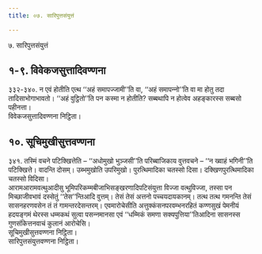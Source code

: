 ```yaml
---
title: ०७. सारिपुत्तसंयुत्तं

---
```

७. सारिपुत्तसंयुत्तं  


## १-९. विवेकजसुत्तादिवण्णना

३३२-३४०. न एवं होतीति एत्थ ‘‘अहं समापज्‍जामी’’ति वा, ‘‘अहं समापन्‍नो’’ति वा मा होतु तदा तादिसाभोगाभावतो। ‘‘अहं वुट्ठितो’’ति पन कस्मा न होतीति? सब्बथापि न होत्वेव अहङ्कारस्स सब्बसो पहीनत्ता।  
विवेकजसुत्तादिवण्णना निट्ठिता।  


## १०. सूचिमुखीसुत्तवण्णना

३४१. तस्मिं वचने पटिक्खित्तेति – ‘‘अधोमुखो भुञ्‍जसी’’ति परिब्बाजिकाय वुत्तवचने – ‘‘न ख्वाहं भगिनी’’ति पटिक्खित्ते। वादन्ति दोसम्। उब्भमुखोति उपरिमुखो। पुरत्थिमादिका चतस्सो दिसा। दक्खिणपुरत्थिमादिका चतस्सो विदिसा।  
आरामआरामवत्थुआदीसु भूमिपरिकम्मबीजाभिसङ्खरणादिपटिसंयुत्ता विज्‍जा वत्थुविज्‍जा, तस्सा पन मिच्छाजीवभावं दस्सेतुं ‘‘तेस’’न्तिआदि वुत्तम्। तेसं तेसं अत्तनो पच्‍चयदायकानम्। तत्थ तत्थ गमनन्ति तेसं सासनहरणवसेन तं तं गामन्तरदेसन्तरम्। एवमारोचेसीति अत्तुक्‍कंसनपरवम्भनरहितं कण्णसुखं पेमनीयं हदयङ्गमं थेरस्स धम्मकथं सुत्वा पसन्‍नमानसा एवं ‘‘धम्मिकं समणा सक्यपुत्तिया’’तिआदिना सासनस्स गुणसंकित्तनवाचं कुलानं आरोचेसि।  
सूचिमुखीसुत्तवण्णना निट्ठिता।  
सारिपुत्तसंयुत्तवण्णना निट्ठिता।  